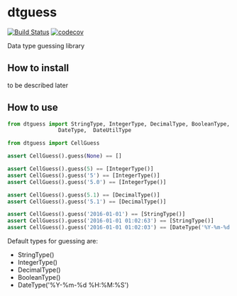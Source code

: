 # dtguess

[![Build Status](https://travis-ci.org/ownport/dtguess.svg?branch=master)](https://travis-ci.org/ownport/dtguess)
[![codecov](https://codecov.io/gh/ownport/dtguess/branch/master/graph/badge.svg)](https://codecov.io/gh/ownport/dtguess)


Data type guessing library

## How to install

to be described later

## How to use


```python
from dtguess import StringType, IntegerType, DecimalType, BooleanType, \
                DateType,  DateUtilType

from dtguess import CellGuess

assert CellGuess().guess(None) == []

assert CellGuess().guess(5) == [IntegerType()]
assert CellGuess().guess('5') == [IntegerType()]
assert CellGuess().guess('5.0') == [IntegerType()]

assert CellGuess().guess(5.1) == [DecimalType()]
assert CellGuess().guess('5.1') == [DecimalType()]

assert CellGuess().guess('2016-01-01') == [StringType()]
assert CellGuess().guess('2016-01-01 01:02:63') == [StringType()]
assert CellGuess().guess('2016-01-01 01:02:03') == [DateType('%Y-%m-%d %H:%M:%S')]

```
Default types for guessing are:
- StringType()
- IntegerType()
- DecimalType()
- BooleanType()
- DateType('%Y-%m-%d %H:%M:%S')

